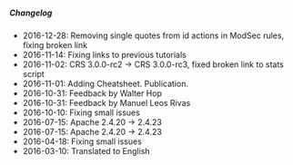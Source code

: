 ##### Changelog

* 2016-12-28: Removing single quotes from id actions in ModSec rules, fixing broken link
* 2016-11-14: Fixing links to previous tutorials
* 2016-11-02: CRS 3.0.0-rc2 -> CRS 3.0.0-rc3, fixed broken link to stats script
* 2016-11-01: Adding Cheatsheet. Publication.
* 2016-10-31: Feedback by Walter Hop
* 2016-10-31: Feedback by Manuel Leos Rivas
* 2016-10-10: Fixing small issues
* 2016-07-15: Apache 2.4.20 -> 2.4.23
* 2016-07-15: Apache 2.4.20 -> 2.4.23
* 2016-04-18: Fixing small issues
* 2016-03-10: Translated to English

